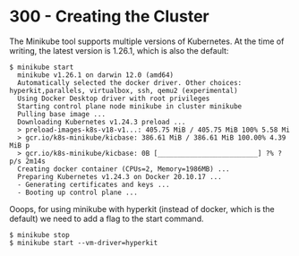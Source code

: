 # 300 - Creating the Cluster

The Minikube tool supports multiple versions of Kubernetes. At the time of writing, the latest version is 1.26.1, which is also the default:

```
$ minikube start
  minikube v1.26.1 on darwin 12.0 (amd64)
  Automatically selected the docker driver. Other choices: hyperkit,parallels, virtualbox, ssh, qemu2 (experimental)
  Using Docker Desktop driver with root privileges
  Starting control plane node minikube in cluster minikube
  Pulling base image ...
  Downloading Kubernetes v1.24.3 preload ...
  > preload-images-k8s-v18-v1...: 405.75 MiB / 405.75 MiB 100% 5.58 Mi
  > gcr.io/k8s-minikube/kicbase: 386.61 MiB / 386.61 MiB 100.00% 4.39 MiB p
  > gcr.io/k8s-minikube/kicbase: 0B [_________________________] ?% ? p/s 2m14s
  Creating docker container (CPUs=2, Memory=1986MB) ...
  Preparing Kubernetes v1.24.3 on Docker 20.10.17 ...
  - Generating certificates and keys ...
  - Booting up control plane ...

```

Ooops, for using minikube with hyperkit (instead of docker, which is the default) we need to add a flag to the start command.

```
$ minikube stop
$ minikube start --vm-driver=hyperkit




```
